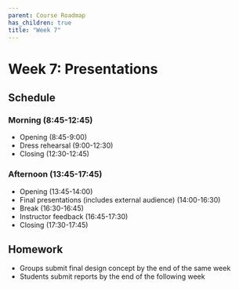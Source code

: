 ```yaml
---
parent: Course Roadmap
has_children: true
title: "Week 7"
---
```


# Week 7: Presentations

## Schedule

### Morning (8:45-12:45)
- Opening (8:45-9:00)
- Dress rehearsal (9:00-12:30)
- Closing (12:30-12:45)

### Afternoon (13:45-17:45)
- Opening (13:45-14:00)
- Final presentations (includes external audience) (14:00-16:30)
- Break (16:30-16:45)
- Instructor feedback (16:45-17:30)
- Closing (17:30-17:45)

## Homework
- Groups submit final design concept by the end of the same week
- Students submit reports by the end of the following week